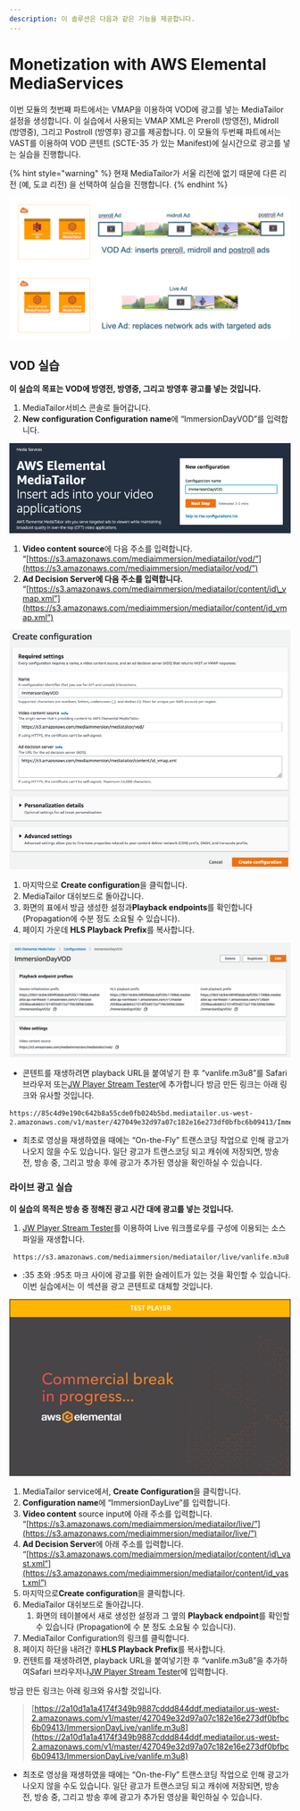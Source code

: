 ```yaml
---
description: 이 솔루션은 다음과 같은 기능을 제공합니다.
---
```


# Monetization with AWS Elemental MediaServices

이번 모듈의 첫번째 파트에서는 VMAP을 이용하여 VOD에 광고를 넣는 MediaTailor 설정을 생성합니다. 이 실습에서 사용되는 VMAP XML은 Preroll \(방영전\), Midroll \(방영중\), 그리고 Postroll \(방영후\) 광고를 제공합니다. 이 모듈의 두번째 파트에서는 VAST를 이용하여 VOD 콘텐트 \(SCTE-35 가 있는 Manifest\)에 실시간으로 광고를 넣는 실습을 진행합니다.

{% hint style="warning" %}
현재 MediaTailor가 서울 리전에 없기 때문에 다른 리전 \(예, 도쿄 리전\) 을 선택하여 실습을 진행합니다.
{% endhint %}

![](../.gitbook/assets/0%20%281%29.png)

## **VOD 실습**

**이 실습의 목표는 VOD에 방영전, 방영중, 그리고 방영후 광고를 넣는 것입니다.**

1. MediaTailor서비스 콘솔로 들어갑니다.
2. **New configuration Configuration** **name**에 “ImmersionDayVOD”를 입력합니다.

![](../.gitbook/assets/1%20%283%29.png)

1. **Video content source**에 다음 주소를 입력합니다. “[https://s3.amazonaws.com/mediaimmersion/mediatailor/vod/”](https://s3.amazonaws.com/mediaimmersion/mediatailor/vod/”)
2. **Ad Decision Server에 다음 주소를 입력합니다.** “[https://s3.amazonaws.com/mediaimmersion/mediatailor/content/id\_vmap.xml”](https://s3.amazonaws.com/mediaimmersion/mediatailor/content/id_vmap.xml”)

![](../.gitbook/assets/2%20%282%29.png)

1. 마지막으로 **Create configuration**을 클릭합니다.
2. MediaTailor 대쉬보드로 돌아갑니다.
3. 화면의 표에서 방금 생성한 설정과**Playback endpoints**를 확인합니다 \(Propagation에 수분 정도 소요될 수 있습니다\).
4. 페이지 가운데 **HLS Playback Prefix**를 복사합니다.

![](../.gitbook/assets/3%20%281%29.png)

* 콘텐트를 재생하려면 playback URL을 붙여넣기 한 후 “vanlife.m3u8”를 Safari 브라우저 또는[JW Player Stream Tester](https://developer.jwplayer.com/tools/stream-tester/)에 추가합니다 방금 만든 링크는 아래 링크와 유사할 것입니다.

```text
https://85c4d9e190c642b8a55cde0fb024b5bd.mediatailor.us-west-2.amazonaws.com/v1/master/427049e32d97a07c182e16e273df0bfbc6b09413/ImmersionDayVOD/vanlife.m3u8
```

* 최초로 영상을 재생하였을 때에는 “On-the-Fly” 트랜스코딩 작업으로 인해 광고가 나오지 않을 수도 있습니다. 일단 광고가 트랜스코딩 되고 캐쉬에 저장되면, 방송 전, 방송 중, 그리고 방송 후에 광고가 추가된 영상을 확인하실 수 있습니다.

### **라이브 광고 실습**

**이 실습의 목적은 방송 중 정해진 광고 시간 대에 광고를 넣는 것입니다.**

1. [JW Player Stream Tester](https://developer.jwplayer.com/tools/stream-tester/)를 이용하여 Live 워크플로우를 구성에 이용되는 소스 파일을 재생합니다.

```text
 https://s3.amazonaws.com/mediaimmersion/mediatailor/live/vanlife.m3u8
```

* :35 초와 :95초 마크 사이에 광고를 위한 슬레이트가 있는 것을 확인할 수 있습니다. 이번 실습에서는 이 섹션을 광고 콘텐트로 대체할 것입니다.

![](../.gitbook/assets/4%20%283%29.png)

1. MediaTailor service에서, **Create Configuration**을 클릭합니다.
2. **Configuration name**에 “ImmersionDayLive”를 입력합니다.
3. **Video content** source input에 아래 주소를 입력합니다. “[https://s3.amazonaws.com/mediaimmersion/mediatailor/live/”](https://s3.amazonaws.com/mediaimmersion/mediatailor/live/”)
4. **Ad Decision Server**에 아래 주소를 입력합니다. “[https://s3.amazonaws.com/mediaimmersion/mediatailor/content/id\_vast.xml”](https://s3.amazonaws.com/mediaimmersion/mediatailor/content/id_vast.xml”)
5. 마지막으로**Create configuration**을 클릭합니다.
6. MediaTailor 대쉬보드로 돌아갑니다.
   1. 화면의 테이블에서 새로 생성한 설정과 그 옆의 **Playback endpoint**를 확인할 수 있습니다 \(Propagation에 수 분 정도 소요될 수 있습니다\).
7. MediaTailor Configuration의 링크를 클릭합니다.
8. 페이지 하단을 내려간 후**HLS Playback Prefix**를 복사합니다.
9. 컨텐트를 재생하려면, playback URL을 붙여넣기한 후 “vanlife.m3u8”을 추가하여Safari 브라우저나[JW Player Stream Tester](https://developer.jwplayer.com/tools/stream-tester/)에 입력합니다.

방금 만든 링크는 아래 링크와 유사할 것입니다.

> [https://2a10d1a1a4174f349b9887cddd844ddf.mediatailor.us-west-2.amazonaws.com/v1/master/427049e32d97a07c182e16e273df0bfbc6b09413/ImmersionDayLive/vanlife.m3u8](https://2a10d1a1a4174f349b9887cddd844ddf.mediatailor.us-west-2.amazonaws.com/v1/master/427049e32d97a07c182e16e273df0bfbc6b09413/ImmersionDayLive/vanlife.m3u8)

* 최초로 영상을 재생하였을 때에는 “On-the-Fly” 트랜스코딩 작업으로 인해 광고가 나오지 않을 수도 있습니다. 일단 광고가 트랜스코딩 되고 캐쉬에 저장되면, 방송 전, 방송 중, 그리고 방송 후에 광고가 추가된 영상을 확인하실 수 있습니다.

